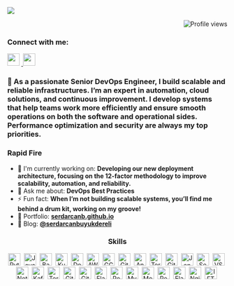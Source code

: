 ![](https://file.notion.so/f/f/7b772267-6381-4aed-adbb-240df7998f7d/2221c4bc-1fb9-40c1-b83b-3086b4f42633/Github_Profile_Header.png?table=block&id=1072f7d5-afa2-8064-90ca-e85cd07a0213&spaceId=7b772267-6381-4aed-adbb-240df7998f7d&expirationTimestamp=1726941600000&signature=Wb0MeO5aFUSCpHyu69FGSuFmLCHVkOEvPqyt9Xjv2V0&downloadName=Github+Profile+Header.png)
<p align="right">
  <img src="https://komarev.com/ghpvc/?username=serdarcanb&label=Profile%20views&color=0e75b6&style=flat" alt="Profile views" />
</p>

**<h3 align="left">Connect with me:</h3>**               

<p align="left">
  <a href="mailto:serdarcanbuyukdereli@gmail.com" target="_blank">
    <img src="https://img.shields.io/badge/Gmail-D14836?style=flat-square&logo=gmail&logoColor=white" height="28" style="margin-right: 4px">
  </a> 
  <a href="https://www.linkedin.com/in/serdarcanbuyukdereli/" target="_blank">
    <img src="https://img.shields.io/badge/LinkedIn-0077B5?style=flat-square&logo=linkedin&logoColor=white" height="28" style="margin-right: 4px">
  </a>
</p>

 **<h3 align="left">🚀 As a passionate Senior DevOps Engineer, I build scalable and reliable infrastructures. I’m an expert in automation, cloud solutions, and continuous improvement. I develop systems that help teams work more efficiently and ensure smooth operations on both the software and operational sides. Performance optimization and security are always my top priorities.</h3>**

**<h3 align="left">Rapid Fire</h3>**

- 💼 I'm currently working on: **Developing our new deployment architecture, focusing on the 12-factor methodology to improve scalability, automation, and reliability.**
- 💬 Ask me about: **DevOps Best Practices**
- ⚡ Fun fact: **When I’m not building scalable systems, you’ll find me behind a drum kit, working on my groove!**
- 📂 Portfolio: **<a href="https://serdarcanb.github.io" target="_blank">serdarcanb.github.io</a>**
- 📝 Blog: **<a href="https://medium.com/@serdarcanbuyukdereli" target="_blank">@serdarcanbuyukdereli</a>**


 **<h3 align="center">Skills</h3>**

<p align="center"><img src="https://skillicons.dev/icons?i=python" height="28" alt="Python" style="margin-right: 4px"> <img src="https://skillicons.dev/icons?i=javascript" height="28" alt="JavaScript" style="margin-right: 4px"> <img src="https://skillicons.dev/icons?i=bash" height="28" alt="Bash" style="margin-right: 4px"> <img src="https://skillicons.dev/icons?i=kubernetes" height="28" alt="Kubernetes" style="margin-right: 4px"> <img src="https://skillicons.dev/icons?i=docker" height="28" alt="Docker" style="margin-right: 4px"> <img src="https://skillicons.dev/icons?i=aws" height="28" alt="AWS" style="margin-right: 4px"> <img src="https://skillicons.dev/icons?i=gcp" height="28" alt="GCP" style="margin-right: 4px"> <img src="https://skillicons.dev/icons?i=gitlab" height="28" alt="GitLab CI" style="margin-right: 4px"> <img src="https://skillicons.dev/icons?i=ansible" height="28" alt="Ansible" style="margin-right: 4px"> <img src="https://skillicons.dev/icons?i=terraform" height="28" alt="Terraform" style="margin-right: 4px"> <img src="https://skillicons.dev/icons?i=githubactions" height="28" alt="GitHub Actions" style="margin-right: 4px"> <img src="https://skillicons.dev/icons?i=jenkins" height="28" alt="Jenkins" style="margin-right: 4px"> <img src="https://skillicons.dev/icons?i=sentry" height="28" alt="Sentry" style="margin-right: 4px"> <img src="https://skillicons.dev/icons?i=vscode" height="28" alt="VSCode" style="margin-right: 4px"> <img src="https://skillicons.dev/icons?i=notion" height="28" alt="Notion" style="margin-right: 4px"> <img src="https://skillicons.dev/icons?i=kafka" height="28" alt="Kafka" style="margin-right: 4px"> <img src="https://cdn.simpleicons.org/terraform/623CE4" height="28" alt="Terraform" style="margin-right: 4px"> <img src="https://cdn.simpleicons.org/github/181717" height="28" alt="GitHub" style="margin-right: 4px"> <img src="https://cdn.simpleicons.org/git/F1502F" height="28" alt="Git" style="margin-right: 4px"> <img src="https://skillicons.dev/icons?i=flask" height="28" alt="Flask" style="margin-right: 4px"> <img src="https://skillicons.dev/icons?i=postgresql" height="28" alt="PostgreSQL" style="margin-right: 4px"> <img src="https://skillicons.dev/icons?i=mysql" height="28" alt="MySQL" style="margin-right: 4px"> <img src="https://skillicons.dev/icons?i=mongodb" height="28" alt="MongoDB" style="margin-right: 4px"> <img src="https://skillicons.dev/icons?i=redis" height="28" alt="Redis" style="margin-right: 4px"> <img src="https://skillicons.dev/icons?i=elasticsearch" height="28" alt="Elasticsearch" style="margin-right: 4px"> <img src="https://cdn.jsdelivr.net/gh/devicons/devicon@latest/icons/nginx/nginx-original.svg" height="28" alt="Nginx" style="margin-right: 4px"> <img src="https://cdn.simpleicons.org/ifttt/7C7C7C" height="28" alt="IFTTT" style="margin-right: 4px"></p>

